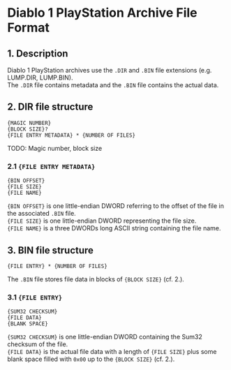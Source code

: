 # Diablo 1 PlayStation Archive File Format

## 1. Description

Diablo 1 PlayStation archives use the `.DIR` and `.BIN` file extensions (e.g. LUMP.DIR, LUMP.BIN).  
The `.DIR` file contains metadata and the `.BIN` file contains the actual data.

## 2. DIR file structure

```
{MAGIC NUMBER}
{BLOCK SIZE}?
{FILE ENTRY METADATA} * {NUMBER OF FILES}
```

TODO: Magic number, block size


### 2.1 `{FILE ENTRY METADATA}`

```
{BIN OFFSET}
{FILE SIZE}
{FILE NAME}
```

`{BIN OFFSET}` is one little-endian DWORD referring to the offset of the file in the associated `.BIN` file.  
`{FILE SIZE}` is one little-endian DWORD representing the file size.  
`{FILE NAME}` is a three DWORDs long ASCII string containing the file name.

## 3. BIN file structure

```
{FILE ENTRY} * {NUMBER OF FILES}
```
The `.BIN` file stores file data in blocks of `{BLOCK SIZE}` (cf. 2.).

### 3.1 `{FILE ENTRY}`

```
{SUM32 CHECKSUM}
{FILE DATA}
{BLANK SPACE}
```

`{SUM32 CHECKSUM}` is one little-endian DWORD containing the Sum32 checksum of the file.  
`{FILE DATA}` is the actual file data with a length of `{FILE SIZE}` plus some blank space filled with `0x00` up to the `{BLOCK SIZE}` (cf. 2.).
